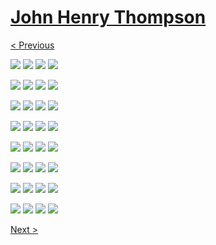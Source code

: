 # [John Henry Thompson](../README.md)

[< Previous](2013-09-02-2.md)

[![](../media/2013-09-02/JA-Science-Award-26-thumb.jpg)](../posts/2013-09-02-37.md) [![](../media/2013-09-02/JA-Science-Award-27-thumb.jpg)](../posts/2013-09-02-38.md) [![](../media/2013-09-02/JA-Science-Award-28-thumb.jpg)](../posts/2013-09-02-39.md) [![](../media/2013-09-02/JA-Science-Award-29-thumb.jpg)](../posts/2013-09-02-40.md)

[![](../media/2013-09-02/JA-Science-Award-30-thumb.jpg)](../posts/2013-09-02-41.md) [![](../media/2013-09-02/JA-Science-Award-31-thumb.jpg)](../posts/2013-09-02-42.md) [![](../media/2013-09-02/JA-Science-Award-32-thumb.jpg)](../posts/2013-09-02-43.md) [![](../media/2013-09-02/JA-Science-Award-33-thumb.jpg)](../posts/2013-09-02-44.md)

[![](../media/2013-09-02/JA-Science-Award-34-thumb.jpg)](../posts/2013-09-02-45.md) [![](../media/2013-09-02/JA-Science-Award-35-thumb.jpg)](../posts/2013-09-02-46.md) [![](../media/2013-09-02/JA-Science-Award-36-thumb.jpg)](../posts/2013-09-02-47.md) [![](../media/2013-09-02/JA-Science-Award-37-thumb.jpg)](../posts/2013-09-02-48.md)

[![](../media/2013-09-02/JA-Science-Award-38-thumb.jpg)](../posts/2013-09-02-49.md) [![](../media/2013-09-02/JA-Science-Award-39-thumb.jpg)](../posts/2013-09-02-50.md) [![](../media/2013-09-02/JA-Science-Award-40-thumb.jpg)](../posts/2013-09-02-51.md) [![](../media/2013-08-29/Jamaica-2013-thumb.jpg)](../posts/2013-08-29-1.md)

[![](../media/2013-08-29/Jamaica-2013-IMG_2261-Version-2-thumb.jpg)](../posts/2013-08-29-2.md) [![](../media/2013-08-29/Jamaica-2014-thumb.jpg)](../posts/2013-08-29-3.md) [![](../media/2013-08-29/Jamaica-2015-thumb.jpg)](../posts/2013-08-29-4.md) [![](../media/2013-08-29/Jamaica-2016-thumb.jpg)](../posts/2013-08-29-5.md)

[![](../media/2013-08-29/Jamaica-2017-thumb.jpg)](../posts/2013-08-29-6.md) [![](../media/2013-08-29/Jamaica-2018-thumb.jpg)](../posts/2013-08-29-7.md) [![](../media/2013-08-29/Jamaica-2019-thumb.jpg)](../posts/2013-08-29-8.md) [![](../media/2013-08-29/Jamaica-2020-thumb.jpg)](../posts/2013-08-29-9.md)

[![](../media/2013-08-29/Jamaica-2021-thumb.jpg)](../posts/2013-08-29-10.md) [![](../media/2013-08-29/Jamaica-2022-thumb.jpg)](../posts/2013-08-29-11.md) [![](../media/2013-08-29/Jamaica-2023-thumb.jpg)](../posts/2013-08-29-12.md) [![](../media/2013-08-29/Jamaica-2024-thumb.jpg)](../posts/2013-08-29-13.md)

[![](../media/2013-08-29/Jamaica-2025-thumb.jpg)](../posts/2013-08-29-14.md) [![](../media/2013-08-29/Jamaica-2026-thumb.jpg)](../posts/2013-08-29-15.md) [![](../media/2013-08-29/Jamaica-2027-thumb.jpg)](../posts/2013-08-29-16.md) [![](../media/2013-08-29/Jamaica-2028-thumb.jpg)](../posts/2013-08-29-17.md)

[Next >](2013-08-29-2.md)